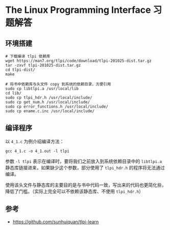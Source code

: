 
# The Linux Programming Interface 习题解答


## 环境搭建

```shell
# 下载编译 tlpi 依赖库
wget https://man7.org/tlpi/code/download/tlpi-201025-dist.tar.gz
tar -zxvf tlpi-201025-dist.tar.gz
cd tlpi-dist/
make

# 将书中依赖库与头文件 copy 到系统的依赖目录，方便引用
sudo cp libtlpi.a /usr/local/lib
cd lib/
sudo cp tlpi_hdr.h /usr/local/include/
sudo cp get_num.h /usr/local/include/
sudo cp error_functions.h /usr/local/include/
sudo cp ename.c.inc /usr/local/include/
```

## 编译程序

以 `4_1.c` 为例介绍编译方法：

```shell
gcc 4_1.c -o 4_1.out -l tlpi
```

参数 `-l tlpi` 表示在编译时，要将我们之前放入到系统依赖目录中的 `libtlpi.a` 静态库链接进来，如果缺少这个参数，部分使用了 `tlpi_hdr.h` 的程序将无法通过编译。

使用该头文件与静态库的主要目的是与书中代码一致，写出来的代码也更简化些，降低了门槛。（实际上完全可以不依赖该静态库、不使用 `tlpi_hdr.h`）


## 参考

- https://github.com/sunhuiquan/tlpi-learn